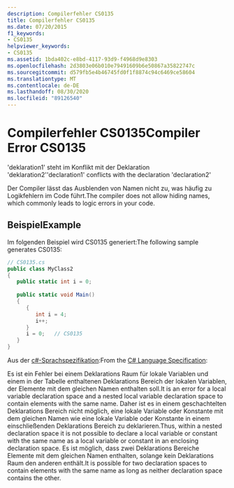 ```yaml
---
description: Compilerfehler CS0135
title: Compilerfehler CS0135
ms.date: 07/20/2015
f1_keywords:
- CS0135
helpviewer_keywords:
- CS0135
ms.assetid: 1bda402c-e8bd-4117-93d9-f4968d9e8303
ms.openlocfilehash: 2d3803e06b010e79491609b6e50867a35822747c
ms.sourcegitcommit: d579fb5e4b46745fd0f1f8874c94c6469ce58604
ms.translationtype: MT
ms.contentlocale: de-DE
ms.lasthandoff: 08/30/2020
ms.locfileid: "89126540"
---
```

# <a name="compiler-error-cs0135"></a><span data-ttu-id="c4385-103">Compilerfehler CS0135</span><span class="sxs-lookup"><span data-stu-id="c4385-103">Compiler Error CS0135</span></span>
<span data-ttu-id="c4385-104">'deklaration1' steht im Konflikt mit der Deklaration 'deklaration2'</span><span class="sxs-lookup"><span data-stu-id="c4385-104">'declaration1' conflicts with the declaration 'declaration2'</span></span>  
  
 <span data-ttu-id="c4385-105">Der Compiler lässt das Ausblenden von Namen nicht zu, was häufig zu Logikfehlern im Code führt.</span><span class="sxs-lookup"><span data-stu-id="c4385-105">The compiler does not allow hiding names, which commonly leads to logic errors in your code.</span></span>  
  
## <a name="example"></a><span data-ttu-id="c4385-106">Beispiel</span><span class="sxs-lookup"><span data-stu-id="c4385-106">Example</span></span>  
 <span data-ttu-id="c4385-107">Im folgenden Beispiel wird CS0135 generiert:</span><span class="sxs-lookup"><span data-stu-id="c4385-107">The following sample generates CS0135:</span></span>  
  
```csharp
// CS0135.cs  
public class MyClass2  
{  
   public static int i = 0;  
  
   public static void Main()  
   {  
      {  
         int i = 4;  
         i++;  
      }  
      i = 0;   // CS0135  
   }  
}  
```  
  
<span data-ttu-id="c4385-108">Aus der [c#-Sprachspezifikation](~/_csharplang/spec/basic-concepts.md#declarations):</span><span class="sxs-lookup"><span data-stu-id="c4385-108">From the [C# Language Specification](~/_csharplang/spec/basic-concepts.md#declarations):</span></span>  
  
<span data-ttu-id="c4385-109">Es ist ein Fehler bei einem Deklarations Raum für lokale Variablen und einem in der Tabelle enthaltenen Deklarations Bereich der lokalen Variablen, der Elemente mit dem gleichen Namen enthalten soll.</span><span class="sxs-lookup"><span data-stu-id="c4385-109">It is an error for a local variable declaration space and a nested local variable declaration space to contain elements with the same name.</span></span> <span data-ttu-id="c4385-110">Daher ist es in einem geschachtelten Deklarations Bereich nicht möglich, eine lokale Variable oder Konstante mit dem gleichen Namen wie eine lokale Variable oder Konstante in einem einschließenden Deklarations Bereich zu deklarieren.</span><span class="sxs-lookup"><span data-stu-id="c4385-110">Thus, within a nested declaration space it is not possible to declare a local variable or constant with the same name as a local variable or constant in an enclosing declaration space.</span></span> <span data-ttu-id="c4385-111">Es ist möglich, dass zwei Deklarations Bereiche Elemente mit dem gleichen Namen enthalten, solange kein Deklarations Raum den anderen enthält.</span><span class="sxs-lookup"><span data-stu-id="c4385-111">It is possible for two declaration spaces to contain elements with the same name as long as neither declaration space contains the other.</span></span>
